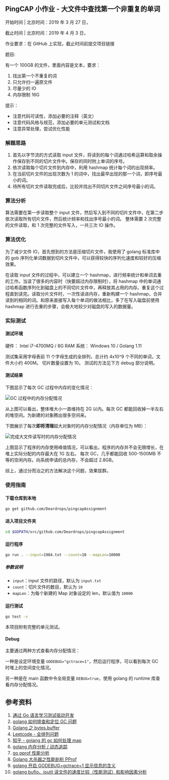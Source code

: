 ## PingCAP 小作业 - 大文件中查找第一个非重复的单词

开始时间 | 北京时间：2019 年 3 月 27 日，

截止时间 | 北京时间：2019 年 4 月 3 日，

作业要求：在 GitHub 上实现，截止时间前提交项目链接

题目:

有一个 100GB 的文件，里面内容是文本，要求：
1. 找出第一个不重复的词
2. 只允许扫一遍原文件
3. 尽量少的 IO
4. 内存限制 16G

提示：

- 注意代码可读性，添加必要的注释（英文）
- 注意代码风格与规范，添加必要的单元测试和文档
- 注意异常处理，尝试优化性能

### 解题思路

1. 首先以字节流的方式读取 input 文件，将读到的每个词通过哈希运算和取余操作保存到不同的切片文件中。保存的同时附上单词的序号。
2. 依次读取每个切片文件到内存中，利用 hashmap 统计每个词的出现频率。
3. 在当前切片文件的出现次数为 1 的词中，找出最早出现的那一个词，即序号最小的词。
4. 待所有切片文件读取完成后，比较并找出不同切片文件之间序号最小的词。

### 算法分析

算法需要在第一步读取整个 input 文件，然后写入到不同的切片文件中，在第二步依次读取所有切片文件，然后统计频率和找出序号最小的词。
整体需要 2 次完整的文件读取，和 1 次完整的文件写入，一共三次 IO 操作。

### 算法优化

为了减少文件 IO，首先想到的方法是压缩切片文件，我使用了 golang 标准库中的 gob 序列化单词数据到切片文件中，可以获得较快的序列化速度和较好的压缩效果。

在读取 input 文件的过程中，可以建立一个 hashmap，进行频率统计和单词去重的工作。当读了很多的内容时（快要超过内存限制时），将 hashmap 中的单词通过哈希函数序列化到磁盘上的不同切片文件中，再释放其占用的内存。重复这个过程直到读完。读取分片文件时，一次性读进内存，重新构建一个 hashmap，合并读到的相同的词。和原来直接写入每个单词的做法相比，多了在写入磁盘前使用 hashmap 进行去重的步骤，会极大地较少对磁盘的写入的数据量。

### 实际测试

#### 测试环境
硬件： Intel i7-4700MQ / 8G RAM
系统： Windows 10 / Golang 1.11

测试集采用字母表前 11 个字母生成的全排列，总计约 4x10^9 个不同的单词，文件大小约 400M。
切片数量设置为 10。
测试的方法见下方 debug 部分说明。

#### 测试结果

下图显示了每次 GC 过程中内存的变化情况：

![GC 过程中的内存分配情况](https://i.loli.net/2019/03/29/5c9e2be4a6042.png)

从上图可以看出，整体堆大小一直维持在 2G 以内。每次 GC 都能回收掉一半左右的堆空间。为新建的对象腾出很多空间来。

下图展示了每次**即将清理**超大对象时的内存分配情况（内存单位为 MB）：

![完成大文件读写时的内存分配情况](https://i.loli.net/2019/03/29/5c9e2e86d6ea0.png)

上图显示了程序的内存使用峰值情况，可以看出，程序的内存并不会无限增长，在堆上实际分配的内存最大在 1G 左右。
每次 GC，几乎都能回收 500-1500MB 不等的空闲内存。向系统申请的总内存，不会超过 2.8GB。

综上，通过分而治之的方法解决这个问题，效果拔群。

### 使用指南

#### 下载仓库到本地
```bash
go get github.com/Deardrops/pingcapAssignment
```
#### 进入项目文件夹
```bash
cd $GOPATH/src/github.com/Deardrops/pingcapAssignment
```
#### 运行程序
```bash
go run . --input=1984.txt --count=10 --mapLen=10000
```
##### 参数说明
- `input`：input 文件的路径，默认为 `input.txt`
- `count`：切片文件的数目，默认为 `10`
- `mapLen`：为每个新建的 Map 对象设定的 len，默认值为 `10000`
#### 运行测试
```bash
go test -v
```
本项目附有完整的单元测试。
#### Debug
主要通过两种方式查看内存分配情况：

一种是设定环境变量 `GODEBUG="gctrace=1"`，然后运行程序，可以看到每次 GC 时堆上的空间变化情况。

另一种是在 main 函数中令全局变量 `DEBUG=true`，使用 golang 的 runtime 库查看内存分配情况。

## 参考资料

1. [通过 Go 语言学习测试驱动开发](https://studygolang.gitbook.io/learn-go-with-tests/)
2. [golang 如何排查和定位 GC 问题](https://my.oschina.net/u/3470972/blog/1609721)
3. [Golang 之 bytes.buffer](https://www.kancloud.cn/digest/batu-go/153538)
4. [Leetcode - 全排列问题](https://github.com/Deardrops/leetcode/tree/master/top-interview-questions-medium/backtracking/permutations)
5. [知乎 - golang 的 gc 如何处理 map](https://www.zhihu.com/question/65426766)
6. [golang 内存分析 / 动态追踪](https://lrita.github.io/2017/05/26/golang-memory-pprof/#go-tool)
7. [go pprof 性能分析](http://wudaijun.com/2018/04/go-pprof/)
8. [Golang 大杀器之性能剖析 PProf](https://segmentfault.com/a/1190000016412013)
9. [golang 开启 GODEBUG=gctrace=1 显示信息的含义](https://sheepbao.github.io/post/golang_debug_gctrace/)
10. [golang bufio、ioutil 读文件的速度比较（性能测试）和影响因素分析](https://segmentfault.com/a/1190000011680507)
